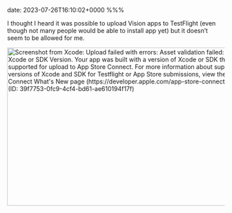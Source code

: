 date: 2023-07-26T16:10:02+0000
%%%

I thought I heard it was possible to upload Vision apps to TestFlight (even though not many people would be able to install app yet) but it doesn’t seem to be allowed for me.

<img src="screenshot-2023-07-26-at-17.04.57.png" width="600" height="367" alt="Screenshot from Xcode: Upload failed with errors: Asset validation failed: Unsupported Xcode or SDK Version. Your app was built with a version of Xcode or SDK that is not yet supported for upload to App Store Connect. For more information about supported versions of Xcode and SDK for Testflight or App Store submissions, view the App Store Connect What's New page (https://developer.apple.com/app-store-connect/whats-new/). (ID: 39f7753-0fc9-4cf4-bd61-ae610194f17f)">
